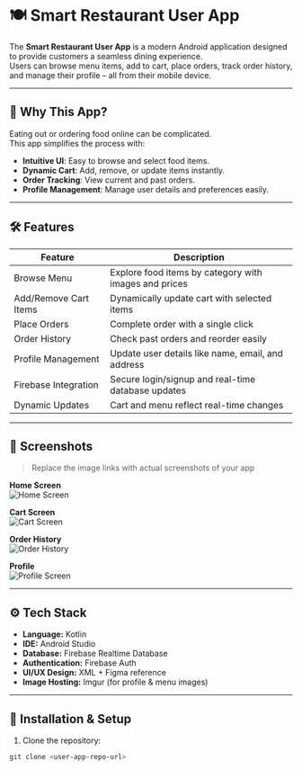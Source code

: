 # 🍽️ Smart Restaurant User App

The **Smart Restaurant User App** is a modern Android application designed to provide customers a seamless dining experience.  
Users can browse menu items, add to cart, place orders, track order history, and manage their profile – all from their mobile device.

---

## 🌟 Why This App?

Eating out or ordering food online can be complicated.  
This app simplifies the process with:

- **Intuitive UI**: Easy to browse and select food items.  
- **Dynamic Cart**: Add, remove, or update items instantly.  
- **Order Tracking**: View current and past orders.  
- **Profile Management**: Manage user details and preferences easily.  

---

## 🛠 Features

| Feature | Description |
|---------|-------------|
| Browse Menu | Explore food items by category with images and prices |
| Add/Remove Cart Items | Dynamically update cart with selected items |
| Place Orders | Complete order with a single click |
| Order History | Check past orders and reorder easily |
| Profile Management | Update user details like name, email, and address |
| Firebase Integration | Secure login/signup and real-time database updates |
| Dynamic Updates | Cart and menu reflect real-time changes |

---

## 📸 Screenshots

> Replace the image links with actual screenshots of your app

**Home Screen**  
![Home Screen](link-to-home-screenshot)

**Cart Screen**  
![Cart Screen](link-to-cart-screenshot)

**Order History**  
![Order History](link-to-history-screenshot)

**Profile**  
![Profile Screen](link-to-profile-screenshot)

---

## ⚙️ Tech Stack

- **Language:** Kotlin  
- **IDE:** Android Studio  
- **Database:** Firebase Realtime Database  
- **Authentication:** Firebase Auth  
- **UI/UX Design:** XML + Figma reference  
- **Image Hosting:** Imgur (for profile & menu images)

---

## 🚀 Installation & Setup

1. Clone the repository:  
```bash
git clone <user-app-repo-url>
